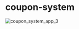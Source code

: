 # coupon-system

![coupon_system_app_3](https://user-images.githubusercontent.com/113261408/224434489-e5774455-90ca-4e55-a6b7-96accb710ac7.gif)

